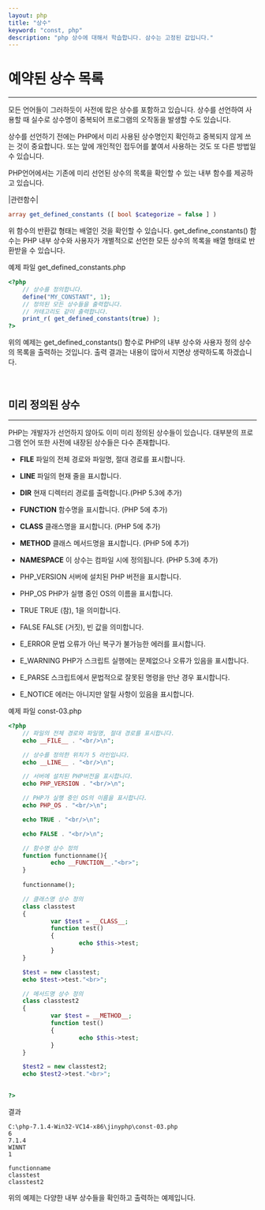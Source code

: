 ```yaml
---
layout: php
title: "상수"
keyword: "const, php"
description: "php 상수에 대해서 학습합니다. 삼수는 고정된 값입니다."
---
```


# 예약된 상수 목록
---
모든 언어들이 그러하듯이 사전에 많은 상수를 포함하고 있습니다. 상수를 선언하여 사용할 때 실수로 상수명이 중복되어 프로그램의 오작동을 발생할 수도 있습니다.

상수를 선언하기 전에는 PHP에서 미리 사용된 상수명인지 확인하고 중복되지 않게 쓰는 것이 중요합니다. 또는 앞에 개인적인 접두어를 붙여서 사용하는 것도 또 다른 방법일 수 있습니다.

PHP언어에서는 기존에 미리 선언된 상수의 목록을 확인할 수 있는 내부 함수를 제공하고 있습니다. 

|관련함수|
```php
array get_defined_constants ([ bool $categorize = false ] )
```

위 함수의 반환값 형태는 배열인 것을 확인할 수 있습니다. get_define_constants() 함수는 PHP 내부 상수와 사용자가 개별적으로 선언한 모든 상수의 목록을 배열 형태로 반환받을 수 있습니다.

예제 파일 get_defined_constants.php
```php
<?php
	// 상수를 정의합니다.
	define("MY_CONSTANT", 1);
	// 정의된 모든 상수들을 출력합니다.
	// 카테고리도 같이 출력합니다.
	print_r( get_defined_constants(true) );
?> 
```

위의 예제는 get_defined_constants() 함수로 PHP의 내부 상수와 사용자 정의 상수의 목록을 출력하는 것입니다. 출력 결과는 내용이 많아서 지면상 생략하도록 하겠습니다.

<br>

## 미리 정의된 상수
---
PHP는 개발자가 선언하지 않아도 이미 미리 정의된 상수들이 있습니다. 
대부분의 프로그램 언어 또한 사전에 내장된 상수들은 다수 존재합니다.

* __FILE__
파일의 전체 경로와 파일명, 절대 경로를 표시합니다.

* __LINE__
파일의 현재 줄을 표시합니다.

* __DIR__
현재 디렉터리 경로를 출력합니다.(PHP 5.3에 추가)

* __FUNCTION__
함수명을 표시합니다. (PHP 5에 추가)

* __CLASS__
클래스명을 표시합니다. (PHP 5에 추가)

* __METHOD__
클래스 메서드명을 표시합니다. (PHP 5에 추가)

* __NAMESPACE__
이 상수는 컴파일 시에 정의됩니다. (PHP 5.3에 추가)

* PHP_VERSION
서버에 설치된 PHP 버전을 표시합니다.

* PHP_OS
PHP가 실행 중인 OS의 이름을 표시합니다.

* TRUE
TRUE (참), 1을 의미합니다.

* FALSE
FALSE (거짓), 빈 값을 의미합니다.

* E_ERROR
문법 오류가 아닌 복구가 불가능한 에러를 표시합니다.

* E_WARNING
PHP가 스크립트 실행에는 문제없으나 오류가 있음을 표시합니다.

* E_PARSE
스크립트에서 문법적으로 잘못된 명령을 만난 경우 표시합니다.

* E_NOTICE
에러는 아니지만 알릴 사항이 있음을 표시합니다.

예제 파일 const-03.php
```php
<?php 
	// 파일의 전체 경로와 파일명, 절대 경로를 표시합니다.
	echo __FILE__ . "<br/>\n";

	// 상수를 정의한 위치가 5 라인입니다. 
	echo __LINE__ . "<br/>\n";

	// 서버에 설치된 PHP버전을 표시합니다.
	echo PHP_VERSION . "<br/>\n";

	// PHP가 실행 중인 OS의 이름을 표시합니다.
	echo PHP_OS . "<br/>\n";

	echo TRUE . "<br/>\n";

	echo FALSE . "<br/>\n";  

	// 함수명 상수 정의 
	function functionname(){ 
    		echo __FUNCTION__."<br>"; 
	} 
	
	functionname();

	// 클래스명 상수 정의 
	class classtest
	{ 
    		var $test = __CLASS__; 
    		function test()
    		{ 
           			echo $this->test; 
    		} 
	} 

	$test = new classtest; 
	echo $test->test."<br>";

	// 메서드명 상수 정의 
	class classtest2
	{ 
    		var $test = __METHOD__; 
    		function test()
    		{ 
          			echo $this->test; 
    		} 
	} 

	$test2 = new classtest2; 
	echo $test2->test."<br>";
	

?>
```

결과
```
C:\php-7.1.4-Win32-VC14-x86\jinyphp\const-03.php
6
7.1.4
WINNT
1

functionname
classtest
classtest2
```

위의 예제는 다양한 내부 상수들을 확인하고 출력하는 예제입니다.

<br><br>